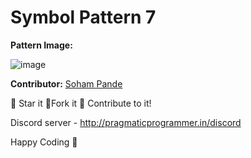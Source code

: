 # Symbol Pattern 7

**Pattern Image:**

![image](https://github.com/Punit-Choudhary/Python-beginner-scripts/blob/main/Patterns/Symbol_Patterns/img/7.PNG)

**Contributor:** [Soham Pande](https://github.com/soham-1902)

:star2: Star it :fork_and_knife:Fork it :handshake: Contribute to it!

Discord server - http://pragmaticprogrammer.in/discord

Happy Coding :purple_heart:
